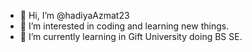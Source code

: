 - 👋 Hi, I’m @hadiyaAzmat23
- 👀 I’m interested in coding and learning new things.
- 🌱 I’m currently learning in Gift University doing BS SE.


